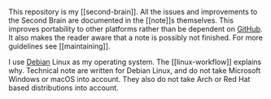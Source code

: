This repository is my [[second-brain]].
All the issues and improvements to the Second Brain are documented in the [[note]]s themselves.
This improves portability to other platforms rather than be dependent on [GitHub](https://github.com/).
It also makes the reader aware that a note is possibly not finished.
For more guidelines see [[maintaining]].

I use [Debian](https://www.debian.org/) Linux as my operating system.
The [[linux-workflow]] explains why.
Technical note are written for Debian Linux, and do not take Microsoft Windows or macOS into account.
They also do not take Arch or Red Hat based distributions into account.
